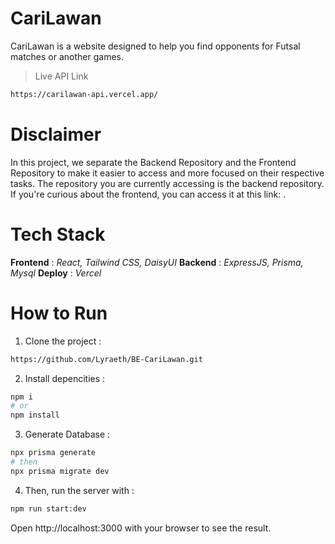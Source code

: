 # CariLawan
CariLawan is a website designed to help you find opponents for Futsal matches or another games.

> Live API Link
```bash
https://carilawan-api.vercel.app/
```

# Disclaimer
In this project, we separate the Backend Repository and the Frontend Repository to make it easier to access and more focused on their respective tasks. The repository you are currently accessing is the backend repository. If you're curious about the frontend, you can access it at this link: .

# Tech Stack
**Frontend** : *React, Tailwind CSS, DaisyUI*
**Backend** : *ExpressJS, Prisma, Mysql*
**Deploy** : *Vercel*

# How to Run
1. Clone the project :
```bash
https://github.com/Lyraeth/BE-CariLawan.git
```

2. Install depencities :
```bash
npm i
# or
npm install
```

3. Generate Database :
```bash
npx prisma generate
# then
npx prisma migrate dev
```

4. Then, run the server with :
```bash
npm run start:dev
```
Open http://localhost:3000 with your browser to see the result.
